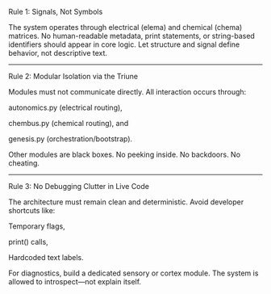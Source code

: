 Rule 1: Signals, Not Symbols

The system operates through electrical (elema) and chemical (chema) matrices.
No human-readable metadata, print statements, or string-based identifiers should appear in core logic.
Let structure and signal define behavior, not descriptive text.


---

Rule 2: Modular Isolation via the Triune

Modules must not communicate directly.
All interaction occurs through:

autonomics.py (electrical routing),

chembus.py (chemical routing), and

genesis.py (orchestration/bootstrap).


Other modules are black boxes. No peeking inside. No backdoors. No cheating.


---

Rule 3: No Debugging Clutter in Live Code

The architecture must remain clean and deterministic.
Avoid developer shortcuts like:

Temporary flags,

print() calls,

Hardcoded text labels.


For diagnostics, build a dedicated sensory or cortex module. The system is allowed to introspect—not explain itself.
